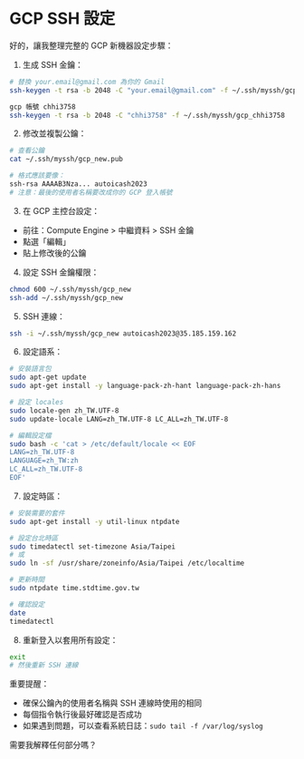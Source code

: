 # GCP SSH 設定

好的，讓我整理完整的 GCP 新機器設定步驟：

1. 生成 SSH 金鑰：
```bash
# 替換 your.email@gmail.com 為你的 Gmail
ssh-keygen -t rsa -b 2048 -C "your.email@gmail.com" -f ~/.ssh/myssh/gcp_new
```

```bash
gcp 帳號 chhi3758
ssh-keygen -t rsa -b 2048 -C "chhi3758" -f ~/.ssh/myssh/gcp_chhi3758
```

2. 修改並複製公鑰：
```bash
# 查看公鑰
cat ~/.ssh/myssh/gcp_new.pub

# 格式應該要像：
ssh-rsa AAAAB3Nza... autoicash2023
# 注意：最後的使用者名稱要改成你的 GCP 登入帳號
```

3. 在 GCP 主控台設定：
- 前往：Compute Engine > 中繼資料 > SSH 金鑰
- 點選「編輯」
- 貼上修改後的公鑰

4. 設定 SSH 金鑰權限：
```bash
chmod 600 ~/.ssh/myssh/gcp_new
ssh-add ~/.ssh/myssh/gcp_new
```

5. SSH 連線：
```bash
ssh -i ~/.ssh/myssh/gcp_new autoicash2023@35.185.159.162
```

6. 設定語系：
```bash
# 安裝語言包
sudo apt-get update
sudo apt-get install -y language-pack-zh-hant language-pack-zh-hans

# 設定 locales
sudo locale-gen zh_TW.UTF-8
sudo update-locale LANG=zh_TW.UTF-8 LC_ALL=zh_TW.UTF-8

# 編輯設定檔
sudo bash -c 'cat > /etc/default/locale << EOF
LANG=zh_TW.UTF-8
LANGUAGE=zh_TW:zh
LC_ALL=zh_TW.UTF-8
EOF'
```

7. 設定時區：
```bash
# 安裝需要的套件
sudo apt-get install -y util-linux ntpdate

# 設定台北時區
sudo timedatectl set-timezone Asia/Taipei
# 或
sudo ln -sf /usr/share/zoneinfo/Asia/Taipei /etc/localtime

# 更新時間
sudo ntpdate time.stdtime.gov.tw

# 確認設定
date
timedatectl
```

8. 重新登入以套用所有設定：
```bash
exit
# 然後重新 SSH 連線
```

重要提醒：
- 確保公鑰內的使用者名稱與 SSH 連線時使用的相同
- 每個指令執行後最好確認是否成功
- 如果遇到問題，可以查看系統日誌：`sudo tail -f /var/log/syslog`

需要我解釋任何部分嗎？
